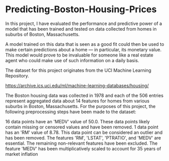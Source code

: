 # Predicting-Boston-Housing-Prices

In this project, I have evaluated the performance and predictive power of a model that has been trained and 
tested on data collected from homes in suburbs of Boston, Massachusetts. 

A model trained on this data that is seen as a good fit could then be used to make certain predictions about a home — in particular, 
its monetary value. This model would prove to be invaluable for someone like a real estate agent who could make use of such 
information on a daily basis.

The dataset for this project originates from the UCI Machine Learning Repository.

https://archive.ics.uci.edu/ml/machine-learning-databases/housing/

The Boston housing data was collected in 1978 and each of the 506 entries represent aggregated data about 14 features for homes from various suburbs in Boston, Massachusetts. For the purposes of this project, the following preprocessing steps have been made to the dataset:

16 data points have an 'MEDV' value of 50.0. These data points likely contain missing or censored values and have been removed.
1 data point has an 'RM' value of 8.78. This data point can be considered an outlier and has been removed.
The features 'RM', 'LSTAT', 'PTRATIO', and 'MEDV' are essential. The remaining non-relevant features have been excluded.
The feature 'MEDV' has been multiplicatively scaled to account for 35 years of market inflation
